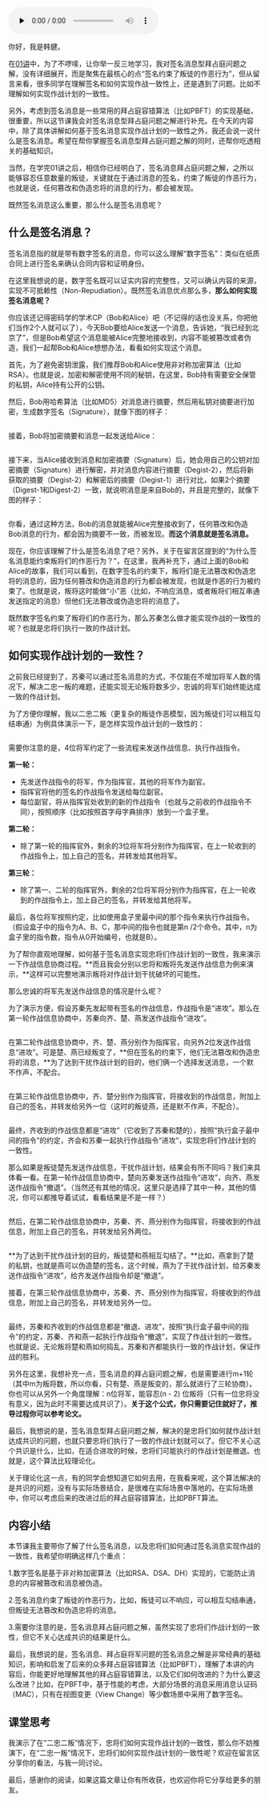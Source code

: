 <audio id="audio" title="加餐  | 拜占庭将军问题：如何基于签名消息实现作战计划的一致性？" controls="" preload="none"><source id="mp3" src="https://static001.geekbang.org/resource/audio/33/00/33d67684c3c705efb685afbb1f600c00.mp3"></audio>

你好，我是韩健。

在[01讲](https://time.geekbang.org/column/article/195662)中，为了不啰嗦，让你举一反三地学习，我对签名消息型拜占庭问题之解，没有详细展开，而是聚焦在最核心的点“签名约束了叛徒的作恶行为”，但从留言来看，很多同学在理解签名和如何实现作战一致性上，还是遇到了问题。比如不理解如何实现作战计划的一致性。

另外，考虑到签名消息是一些常用的拜占庭容错算法（比如PBFT）的实现基础，很重要，所以这节课我会对签名消息型拜占庭问题之解进行补充。在今天的内容中，除了具体讲解如何基于签名消息实现作战计划的一致性之外，我还会说一说什么是签名消息。希望在帮你掌握签名消息型拜占庭问题之解的同时，还帮你吃透相关的基础知识。

当然，在学完01讲之后，相信你已经明白了，签名消息拜占庭问题之解，之所以能够容忍任意数量的叛徒，关键就在于通过消息的签名，约束了叛徒的作恶行为，也就是说，任何篡改和伪造忠将的消息的行为，都会被发现。

既然签名消息这么重要，那么什么是签名消息呢？

## 什么是签名消息？

签名消息指的就是带有数字签名的消息，你可以这么理解“数字签名”：类似在纸质合同上进行签名来确认合同内容和证明身份。

在这里我想说的是，数字签名既可以证实内容的完整性，又可以确认内容的来源，实现不可抵赖性（Non-Repudiation）。既然签名消息优点那么多，**那么如何实现签名消息呢？**

你应该还记得密码学的学术CP（Bob和Alice）吧（不记得的话也没关系，你把他们当作2个人就可以了），今天Bob要给Alice发送一个消息，告诉她，“我已经到北京了”，但是Bob希望这个消息能被Alice完整地接收到，内容不能被篡改或者伪造，我们一起帮Bob和Alice想想办法，看看如何实现这个消息。

首先，为了避免密钥泄露，我们推荐Bob和Alice使用非对称加密算法（比如RSA）。也就是说，加密和解密使用不同的秘钥，在这里，Bob持有需要安全保管的私钥，Alice持有公开的公钥。

然后，Bob用哈希算法（比如MD5）对消息进行摘要，然后用私钥对摘要进行加密，生成数字签名（Signature），就像下图的样子：

<img src="https://static001.geekbang.org/resource/image/8d/75/8d69065c69944b74d77592a2aa5ea075.jpg" alt="" title="图1">

接着，Bob将加密摘要和消息一起发送给Alice：

<img src="https://static001.geekbang.org/resource/image/92/e0/924cd677d20a1fa7dca41936fc1e5ee0.jpg" alt="" title="图2">

接下来，当Alice接收到消息和加密摘要（Signature）后，她会用自己的公钥对加密摘要（Signature）进行解密，并对消息内容进行摘要（Degist-2），然后将新获取的摘要（Degist-2）和解密后的摘要（Degist-1）进行对比，如果2个摘要（Digest-1和Digest-2）一致，就说明消息是来自Bob的，并且是完整的，就像下图的样子：

<img src="https://static001.geekbang.org/resource/image/fe/9d/fe974b9037e9ef4e85c227b5a867d39d.jpg" alt="" title="图3">

你看，通过这种方法，Bob的消息就能被Alice完整接收到了，任何篡改和伪造Bob消息的行为，都会因为摘要不一致，而被发现。**而这个消息就是签名消息。**

现在，你应该理解了什么是签名消息了吧？另外，关于在留言区提到的“为什么签名消息能约束叛将们的作恶行为？”，在这里，我再补充下，通过上面的Bob和Alice的故事，我们可以看到，在数字签名的约束下，叛将们是无法篡改和伪造忠将的消息的，因为任何篡改和伪造消息的行为都会被发现，也就是作恶的行为被约束了。也就是说，叛将这时能做“小”恶（比如，不响应消息，或者叛将们相互串通发送指定的消息）但他们无法篡改或伪造忠将的消息了。

既然数字签名约束了叛将们的作恶行为，那么苏秦怎么做才能实现作战的一致性的呢？也就是忠将们执行一致的作战计划。

## 如何实现作战计划的一致性？

之前我已经提到了，苏秦可以通过签名消息的方式，不仅能在不增加将军人数的情况下，解决二忠一叛的难题，还能实现无论叛将数多少，忠诚的将军们始终能达成一致的作战计划。

为了方便你理解，我以二忠二叛（更复杂的叛徒作恶模型，因为叛徒们可以相互勾结串通）为例具体演示一下，是怎样实现作战计划的一致性的：

<img src="https://static001.geekbang.org/resource/image/25/f9/25bdee6e350e7d4f70401c649f40bef9.jpg" alt="" title="图4">

需要你注意的是，4位将军约定了一些流程来发送作战信息、执行作战指令。

**第一轮：**

- 先发送作战指令的将军，作为指挥官，其他的将军作为副官。
- 指挥官将他的签名的作战指令发送给每位副官。
- 每位副官，将从指挥官处收到的新的作战指令（也就与之前收的作战指令不同），按照顺序（比如按照首字母字典排序）放到一个盒子里。

**第二轮：**

- 除了第一轮的指挥官外，剩余的3位将军将分别作为指挥官，在上一轮收到的作战指令上，加上自己的签名，并转发给其他将军。

**第三轮：**

- 除了第一、二轮的指挥官外，剩余的2位将军将分别作为指挥官，在上一轮收到的作战指令上，加上自己的签名，并转发给其他将军。

最后，各位将军按照约定，比如使用盒子里最中间的那个指令来执行作战指令。（假设盒子中的指令为A、B、C，那中间的指令也就是第n /2个命令。其中，n为盒子里的指令数，指令从0开始编号，也就是B）。

为了帮你直观地理解，如何基于签名消息实现忠将们作战计划的一致性，我来演示一下作战信息协商过程。**而且我会分别以忠将和叛将先发送作战信息为例来演示，**这样可以完整地演示叛将对作战计划干扰破坏的可能性。

那么忠诚的将军先发送作战信息的情况是什么呢？

为了演示方便，假设苏秦先发起带有签名的作战信息，作战指令是“进攻”。那么在第一轮作战信息协商中，苏秦向齐、楚、燕发送作战指令“进攻”。

<img src="https://static001.geekbang.org/resource/image/66/be/66add595b082b18e3a6feaeb4b5e6ebe.jpg" alt="" title="图5">

在第二轮作战信息协商中，齐、楚、燕分别作为指挥官，向另外2位发送作战信息“进攻”。可是楚、燕已经叛变了，**但在签名的约束下，他们无法篡改和伪造忠将的消息，**为了达到干扰作战计划的目的，他们俩一个选择发送消息，一个默不作声，不配合。

<img src="https://static001.geekbang.org/resource/image/6b/d0/6b5878c8dce6279dabc8db92d666cfd0.jpg" alt="" title="图6">

在第三轮作战信息协商中，齐、楚分别作为指挥官，将接收到的作战信息，附加上自己的签名，并转发给另外一位（这时的叛徒燕，还是默不作声，不配合）。

<img src="https://static001.geekbang.org/resource/image/35/23/355f1a1453547731c9a1d05090eaa123.jpg" alt="" title="图7">

最终，齐收到的作战信息都是“进攻”（它收到了苏秦和楚的），按照“执行盒子最中间的指令”的约定，齐会和苏秦一起执行作战指令“进攻”，实现忠将们作战计划的一致性。

那么如果是叛徒楚先发送作战信息，干扰作战计划，结果会有所不同吗？我们来具体看一看。在第一轮作战信息协商中，楚向苏秦发送作战指令“进攻”，向齐、燕发送作战指令“撤退”。（当然还有其他的情况，这里只是选择了其中一种，其他的情况，你可以都推导着试试，看看结果是不是一样？）

<img src="https://static001.geekbang.org/resource/image/d6/0b/d6e1997399d8e37177a4a1e98e31cb0b.jpg" alt="" title="图8">

然后，在第二轮作战信息协商中，苏秦、齐、燕分别作为指挥官，将接收到的作战信息，附加上自己的签名，并转发给另外两位。

<img src="https://static001.geekbang.org/resource/image/7e/2c/7e9066308ae3338a53c2e5561d43b22c.jpeg" alt="" title="图9">

**为了达到干扰作战计划的目的，叛徒楚和燕相互勾结了。**比如，燕拿到了楚的私钥，也就是燕可以伪造楚的签名，这个时候，燕为了干扰作战计划，给苏秦发送作战指令“进攻”，给齐发送作战指令却是“撤退”。

接着，在第三轮作战信息协商中，苏秦、齐、燕分别作为指挥官，将接收到的作战信息，附加上自己的签名，并转发给另外一位。

<img src="https://static001.geekbang.org/resource/image/bd/e3/bd82590e3db9184067d455cf0d3a74e3.jpg" alt="" title="图10">

最终，苏秦和齐收到的作战信息都是“撤退、进攻”，按照“执行盒子最中间的指令”的约定，苏秦、齐和燕一起执行作战指令“撤退”，实现了作战计划的一致性。也就是说，无论叛将楚和燕如何捣乱，苏秦和齐都能执行一致的作战计划，保证作战的胜利。

另外在这里，我想补充一点，签名消息的拜占庭问题之解，也是需要进行m+1轮（其中m为叛将数，所以你看，只有楚、燕是叛变的，那么就进行了三轮协商）。你也可以从另外一个角度理解：n位将军，能容忍(n - 2) 位叛将（只有一位忠将没有意义，因为此时不需要达成共识了）。**关于这个公式，你只需要记住就好了，推导过程你可以参考论文。**

最后，我想说的是，签名消息型拜占庭问题之解，解决的是忠将们如何就作战计划达成共识的问题，也就只要忠将们执行了一致的作战计划就可以了。但它不关心这个共识是什么，比如，在适合进攻的时候，忠将们可能执行的作战计划是撤退。也就是，这个算法比较理论化。

关于理论化这一点，有的同学会想知道它如何去用，在我看来呢，这个算法解决的是共识的问题，没有与实际场景结合，是很难在实际场景中落地的。在实际场景中，你可以考虑后来的改进过后的拜占庭容错算法，比如PBFT算法。

## 内容小结

本节课我主要带你了解了什么签名消息，以及忠将们如何通过签名消息实现作战的一致性，我希望你明确这样几个重点：

1.数字签名是基于非对称加密算法（比如RSA、DSA、DH）实现的，它能防止消息的内容被篡改和消息被伪造。

2.签名消息约束了叛徒的作恶行为，比如，叛徒可以不响应，可以相互勾结串通，但叛徒无法篡改和伪造忠将的消息。

3.需要你注意的是，签名消息拜占庭问题之解，虽然实现了忠将们作战计划的一致性，但它不关心达成共识的结果是什么。

最后，我想说的是，签名消息、拜占庭将军问题的签名消息之解是非常经典的基础知识，影响和启发了后来的众多拜占庭容错算法（比如PBFT），理解了本讲的内容后，你能更好地理解其他的拜占庭容错算法，以及它们如何改进的？为什么要这么改进？比如，在PBFT中，基于性能的考虑，大部分场景的消息采用消息认证码（MAC），只有在视图变更（View Change）等少数场景中采用了数字签名。

## 课堂思考

我演示了在“二忠二叛”情况下，忠将们如何实现作战计划的一致性，那么你不妨推演下，在“二忠一叛”情况下，忠将们如何实现作战计划的一致性呢？欢迎在留言区分享你的看法，与我一同讨论。

最后，感谢你的阅读，如果这篇文章让你有所收获，也欢迎你将它分享给更多的朋友。
